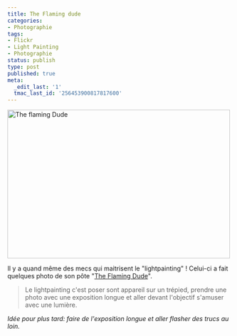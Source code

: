 ```yaml
---
title: The Flaming dude
categories:
- Photographie
tags:
- Flickr
- Light Painting
- Photographie
status: publish
type: post
published: true
meta:
  _edit_last: '1'
  tmac_last_id: '256453900817817600'
---
```

<img class="alignnone size-medium wp-image-1399" title="The flaming Dude" src="https://dlgjp9x71cipk.cloudfront.net/2009/09/theflamingdude1-500x334.png" alt="The flaming Dude" width="500" height="334" />

Il y a quand même des mecs qui maitrisent le "lightpainting" !
Celui-ci a fait quelques photo de son pôte "<a title="Galerie Flickr The Flaming Dude" href="https://www.flickr.com/photos/opdendries/sets/72157622017356219/">The Flaming Dude</a>".
<blockquote>Le lightpainting c'est poser sont appareil sur un trépied, prendre une photo avec une exposition longue et aller devant l'objectif s'amuser avec une lumière.</blockquote>
<em>Idée pour plus tard: faire de l'exposition longue et aller flasher des trucs au loin.</em>
